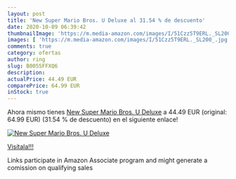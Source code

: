 ```yaml
---
layout: post
title: 'New Super Mario Bros. U Deluxe al 31.54 % de descuento'
date: 2020-10-09 06:39:42
thumbnailImage: 'https://m.media-amazon.com/images/I/51Czz5T9ERL._SL200_.jpg'
images: [ 'https://m.media-amazon.com/images/I/51Czz5T9ERL._SL200_.jpg' ]
comments: true
category: ofertas
author: ring
slug: B0055FFXQ6
description:
actualPrice: 44.49 EUR
comparePrice: 64.99 EUR
inStock: true
---
```


Ahora mismo tienes [New Super Mario Bros. U Deluxe](https://www.amazon.fr/dp/B0055FFXQ6/?tag=tolees0d-21) a 44.49 EUR (original: 64.99 EUR) (31.54 %  de descuento) en el siguiente enlace!

[![New Super Mario Bros. U Deluxe](https://m.media-amazon.com/images/I/51Czz5T9ERL._SL200_.jpg)](https://www.amazon.fr/dp/B0055FFXQ6/?tag=tolees0d-21)

[Visítala!!!](https://www.amazon.fr/dp/B0055FFXQ6/?tag=tolees0d-21)

Links participate in Amazon Associate program and might generate a comission on qualifying sales
